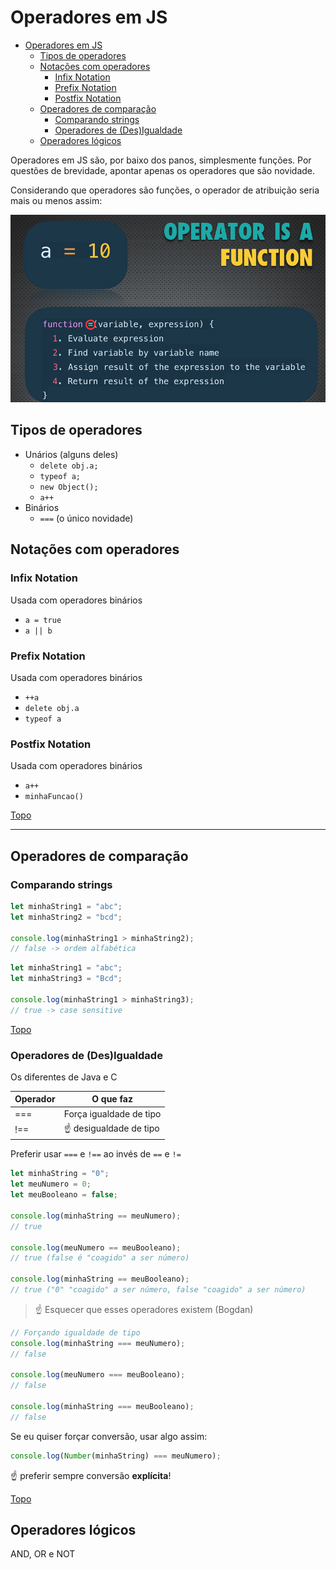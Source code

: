 # Operadores em JS

- [Operadores em JS](#operadores-em-js)
  - [Tipos de operadores](#tipos-de-operadores)
  - [Notações com operadores](#notações-com-operadores)
    - [Infix Notation](#infix-notation)
    - [Prefix Notation](#prefix-notation)
    - [Postfix Notation](#postfix-notation)
  - [Operadores de comparação](#operadores-de-comparação)
    - [Comparando strings](#comparando-strings)
    - [Operadores de (Des)Igualdade](#operadores-de-desigualdade)
  - [Operadores lógicos](#operadores-lógicos)

Operadores em JS são, por baixo dos panos, simplesmente funções.
Por questões de brevidade, apontar apenas os operadores que são novidade.

Considerando que operadores são funções, o operador de atribuição seria mais ou menos assim:

![](../prints/2023-03-10-11-17-23.png)

## Tipos de operadores

- Unários (alguns deles)
  - `delete obj.a;`
  - `typeof a;`
  - `new Object();`
  - `a++`
- Binários
  - `===` (o único novidade)

## Notações com operadores

### Infix Notation

Usada com operadores binários

- `a = true`
- `a || b`

### Prefix Notation

Usada com operadores binários

- `++a`
- `delete obj.a`
- `typeof a`

### Postfix Notation

Usada com operadores binários

- `a++`
- `minhaFuncao()`

[Topo](#operadores-em-js)

---

## Operadores de comparação

### Comparando strings

```js
let minhaString1 = "abc";
let minhaString2 = "bcd";

console.log(minhaString1 > minhaString2);
// false -> ordem alfabética
```

```js
let minhaString1 = "abc";
let minhaString3 = "Bcd";

console.log(minhaString1 > minhaString3);
// true -> case sensitive
```


[Topo](#operadores-em-js)

### Operadores de (Des)Igualdade

Os diferentes de Java e C

| Operador | O que faz               |
| -------- | ----------------------- |
| ===      | Força igualdade de tipo |
| !==      | ☝ desigualdade de tipo  |

Preferir usar `===` e `!==` ao invés de `==` e `!=`

```js
let minhaString = "0";
let meuNumero = 0;
let meuBooleano = false;

console.log(minhaString == meuNumero);
// true

console.log(meuNumero == meuBooleano);
// true (false é "coagido" a ser número)

console.log(minhaString == meuBooleano);
// true ("0" "coagido" a ser número, false "coagido" a ser número)
```

>☝ Esquecer que esses operadores existem (Bogdan)

```js
// Forçando igualdade de tipo
console.log(minhaString === meuNumero);
// false

console.log(meuNumero === meuBooleano);
// false

console.log(minhaString === meuBooleano);
// false
```

Se eu quiser forçar conversão, usar algo assim:
```js
console.log(Number(minhaString) === meuNumero);
```
☝ preferir sempre conversão **explícita**!

[Topo](#operadores-em-js)

## Operadores lógicos

AND, OR e NOT
